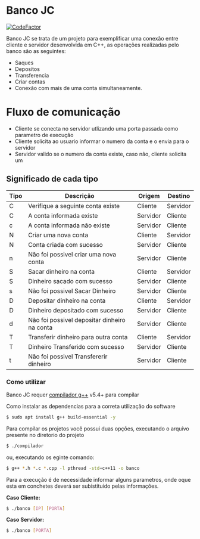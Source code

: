 # Banco JC

[![CodeFactor](https://www.codefactor.io/repository/github/jpereira1330/banco/badge/master)](https://www.codefactor.io/repository/github/jpereira1330/banco/overview/master)

Banco JC se trata de um projeto para exemplificar uma conexão entre cliente e servidor desenvolvida em C++, as operações realizadas pelo banco são as seguintes:

  - Saques
  - Depositos
  - Transferencia
  - Criar contas
  - Conexão com mais de uma conta simultaneamente.

# Fluxo de comunicação

  - Cliente se conecta no servidor utlizando uma porta passada como parametro de execução
  - Cliente solicita ao usuario informar o numero da conta e o envia para o servidor
  - Servidor valido se o numero da conta existe, caso não, cliente solicita um 

## Significado de cada tipo

| Tipo | Descrição | Origem | Destino |
| ------ | ------ | ------ | ------ | 
| C | Verifique a seguinte conta existe | Cliente | Servidor |
| C | A conta informada existe | Servidor | Cliente |
| c | A conta informada não existe | Servidor | Cliente |
| N | Criar uma nova conta | Cliente | Servidor |
| N | Conta criada com sucesso | Servidor | Cliente |
| n | Não foi possivel criar uma nova conta | Servidor | Cliente |
| S | Sacar dinheiro na conta | Cliente | Servidor |
| S | Dinheiro sacado com sucesso | Servidor | Cliente |
| s | Não foi possivel Sacar Dinheiro | Servidor | Cliente |
| D | Depositar dinheiro na conta | Cliente | Servidor |
| D | Dinheiro depositado com sucesso | Servidor | Cliente |
| d | Não foi possivel depositar dinheiro na conta | Servidor | Cliente |
| T | Transferir dinheiro para outra conta | Cliente | Servidor |
| T | Dinheiro Transferido com sucesso | Servidor | Cliente |
| t | Não foi possivel Transfererir dinheiro | Servidor | Cliente |
    
### Como utilizar

Banco JC requer [compilador g++](https://nodejs.org/) v5.4+ para compilar

Como instalar as dependencias para a correta utilização do software

```sh
$ sudo apt install g++ build-essential -y
```

Para compilar os projetos você possui duas opções, executando o arquivo presente no diretorio do projeto
```sh
$ ./compilador
```
ou, executando os eginte comando:
```sh
$ g++ *.h *.c *.cpp -l pthread -std=c++11 -o banco
```

Para a execução é de necessidade informar alguns parametros, onde oque esta em conchetes deverá ser subistituido pelas informações.

**Caso Cliente:**
```sh
$ ./banco [IP] [PORTA]
```
**Caso Servidor:**
```sh
$ ./banco [PORTA]
```
